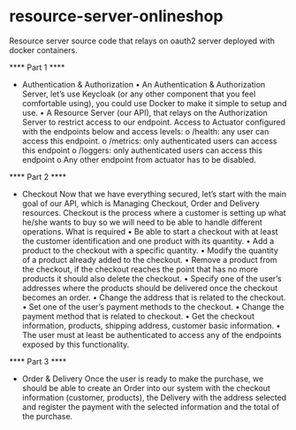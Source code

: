 # resource-server-onlineshop
Resource server source code that relays on oauth2 server deployed with docker containers. 

**** Part 1 ****

- Authentication & Authorization
    •	An Authentication & Authorization Server, let’s use Keycloak (or any other component that you feel comfortable using), you could use Docker to make it simple to setup and use. 
    •	A Resource Server (our API), that relays on the Authorization Server to restrict access to our endpoint.
    Access to Actuator configured with the endpoints below and access levels:
      o	/health: any user can access this endpoint.
      o	/metrics: only authenticated users can access this endpoint
      o	/loggers: only authenticated users can access this endpoint
      o	Any other endpoint from actuator has to be disabled.

**** Part 2 **** 

- Checkout 
Now that we have everything secured, let’s start with the main goal of our API, which is Managing Checkout, Order and Delivery resources.
Checkout is the process where a customer is setting up what he/she wants to buy so we will need to be able to handle different operations.
What is required
    •	Be able to start a checkout with at least the customer identification and one product with its quantity.
    •	Add a product to the checkout with a specific quantity.
    •	Modify the quantity of a product already added to the checkout.
    •	Remove a product from the checkout, if the checkout reaches the point that has no more products it should also delete the checkout.
    •	Specify one of the user’s addresses where the products should be delivered once the checkout becomes an order.
    •	Change the address that is related to the checkout.
    •	Set one of the user’s payment methods to the checkout.
    •	Change the payment method that is related to checkout.
    •	Get the checkout information, products, shipping address, customer basic information.
    •	The user must at least be authenticated to access any of the endpoints exposed by this functionality. 

**** Part 3 **** 

- Order & Delivery
Once the user is ready to make the purchase, we should be able to create an Order into our system with the checkout information (customer, products), the Delivery with the address selected and register the payment with the selected information and the total of the purchase.
